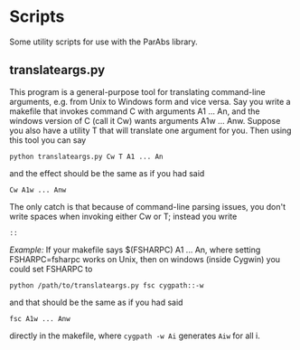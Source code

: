 Scripts
=======

Some utility scripts for use with the ParAbs library.

translateargs.py
----------------

This program is a general-purpose tool for translating command-line
arguments, e.g. from Unix to Windows form and vice versa.  Say you
write a makefile that invokes command C with arguments A1 ... An, and
the windows version of C (call it Cw) wants arguments A1w ... Anw.
Suppose you also have a utility T that will translate one argument for
you.  Then using this tool you can say

`python translateargs.py Cw T A1 ... An`

and the effect should be the same as if you had said

`Cw A1w ... Anw`

The only catch is that because of command-line parsing issues, you
don't write spaces when invoking either Cw or T; instead you write

`::`

*Example:* If your makefile says $(FSHARPC) A1 ... An, where setting
FSHARPC=fsharpc works on Unix, then on windows (inside Cygwin) you
could set FSHARPC to

`python /path/to/translateargs.py fsc cygpath::-w`

and that should be the same as if you had said

`fsc A1w ... Anw`

directly in the makefile, where `cygpath -w Ai` generates `Aiw` for
all i.



